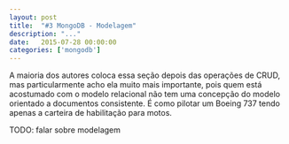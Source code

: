 ```yaml
---
layout: post
title:  "#3 MongoDB - Modelagem"
description: "..."
date:   2015-07-28 00:00:00
categories: ['mongodb']
---
```


A maioria dos autores coloca essa seção depois das operações de CRUD, mas particularmente acho ela muito mais importante, pois quem está acostumado com o modelo relacional não tem uma concepção do modelo orientado a documentos consistente. É como pilotar um Boeing 737 tendo apenas a carteira de habilitação para motos.

TODO: falar sobre modelagem
